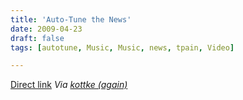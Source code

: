 ```yaml
---
title: 'Auto-Tune the News'
date: 2009-04-23
draft: false
tags: [autotune, Music, Music, news, tpain, Video]

---
```


 [Direct link](http://www.youtube.com/watch?v=tBb4cjjj1gI) _Via [kottke (again)](http://www.kottke.org/09/04/auto-tune)_